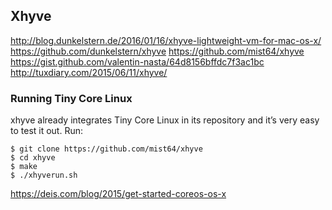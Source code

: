 
<!--
-->

Xhyve
------

http://blog.dunkelstern.de/2016/01/16/xhyve-lightweight-vm-for-mac-os-x/
https://github.com/dunkelstern/xhyve
https://github.com/mist64/xhyve
https://gist.github.com/valentin-nasta/64d8156bffdc7f3ac1bc
http://tuxdiary.com/2015/06/11/xhyve/

### Running Tiny Core Linux

xhyve already integrates Tiny Core Linux in its repository and it’s
very easy to test it out. Run:

```
$ git clone https://github.com/mist64/xhyve
$ cd xhyve
$ make
$ ./xhyverun.sh
```

https://deis.com/blog/2015/get-started-coreos-os-x


<!-- vim: set autoindent expandtab sw=4 syntax=markdown: -->
